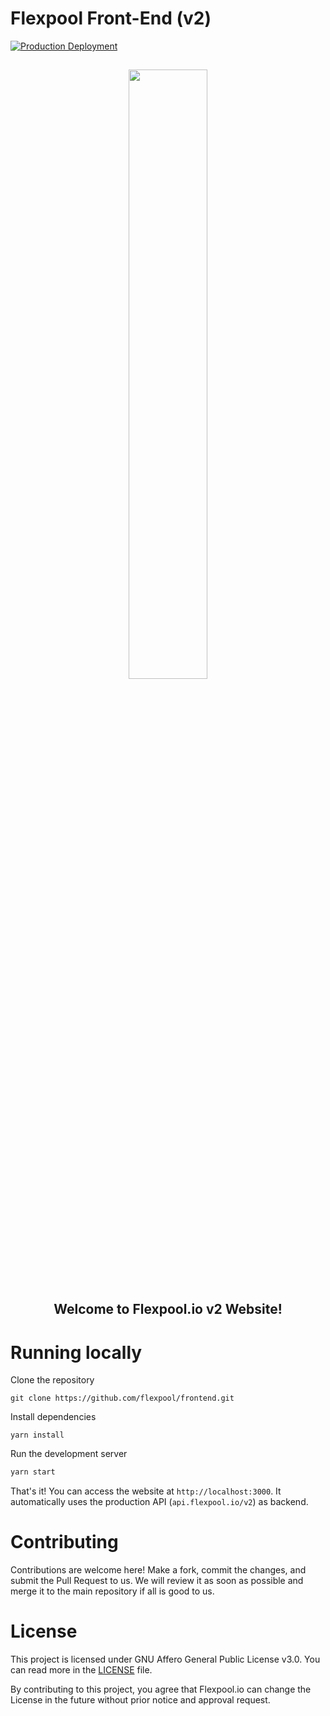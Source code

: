 # Flexpool Front-End (v2)

[![Production Deployment](https://github.com/flexpool/frontend/actions/workflows/deploy.yml/badge.svg)](https://github.com/flexpool/frontend/actions/workflows/deploy.yml)

<h2 align="center">
<p><img src="https://static.flexpool.io/assets/brand/light.svg" width="50%"></p>
<p>Welcome to Flexpool.io v2 Website!</p>
</h2>

# Running locally

Clone the repository

```
git clone https://github.com/flexpool/frontend.git
```

Install dependencies

```
yarn install
```

Run the development server

```sh
yarn start
```

That's it! You can access the website at `http://localhost:3000`. It automatically uses the production API (`api.flexpool.io/v2`) as backend.

# Contributing

Contributions are welcome here! Make a fork, commit the changes, and submit the Pull Request to us. We will review it as soon as possible and merge it to the main repository if all is good to us.

# License

This project is licensed under GNU Affero General Public License v3.0. You can read more in the [LICENSE](https://github.com/flexpool/frontend/blob/master/LICENSE) file.

By contributing to this project, you agree that Flexpool.io can change the License in the future without prior notice and approval request.
